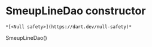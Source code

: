 


# SmeupLineDao constructor




    *[<Null safety>](https://dart.dev/null-safety)*



SmeupLineDao()












